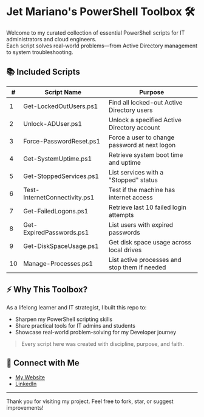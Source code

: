 # Jet Mariano's PowerShell Toolbox 🛠️

Welcome to my curated collection of essential PowerShell scripts for IT administrators and cloud engineers.  
Each script solves real-world problems—from Active Directory management to system troubleshooting.

## 📚 Included Scripts

| #  | Script Name                    | Purpose                                               |
|----|---------------------------------|-------------------------------------------------------|
| 1  | Get-LockedOutUsers.ps1           | Find all locked-out Active Directory users            |
| 2  | Unlock-ADUser.ps1                | Unlock a specified Active Directory account           |
| 3  | Force-PasswordReset.ps1          | Force a user to change password at next logon         |
| 4  | Get-SystemUptime.ps1             | Retrieve system boot time and uptime                  |
| 5  | Get-StoppedServices.ps1          | List services with a "Stopped" status                 |
| 6  | Test-InternetConnectivity.ps1    | Test if the machine has internet access               |
| 7  | Get-FailedLogons.ps1             | Retrieve last 10 failed login attempts                |
| 8  | Get-ExpiredPasswords.ps1         | List users with expired passwords                     |
| 9  | Get-DiskSpaceUsage.ps1           | Get disk space usage across local drives              |
| 10 | Manage-Processes.ps1             | List active processes and stop them if needed         |

## ⚡ Why This Toolbox?

As a lifelong learner and IT strategist, I built this repo to:

- Sharpen my PowerShell scripting skills  
- Share practical tools for IT admins and students  
- Showcase real-world problem-solving for my Developer journey  

> Every script here was created with discipline, purpose, and faith.

## 🔗 Connect with Me

- [My Website](https://jetmariano.us/)
- [LinkedIn](https://linkedin.com/in/your-link)

---

Thank you for visiting my project. Feel free to fork, star, or suggest improvements!
